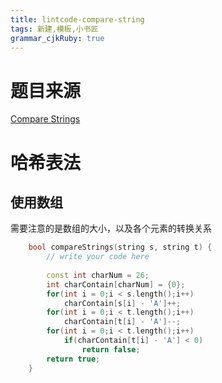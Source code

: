```yaml
---
title: lintcode-compare-string
tags: 新建,模板,小书匠
grammar_cjkRuby: true
---
```



# 题目来源 
[Compare Strings](http://www.lintcode.com/en/problem/compare-strings/#)
# 哈希表法
## 使用数组
需要注意的是数组的大小，以及各个元素的转换关系
```cpp
    bool compareStrings(string s, string t) {
        // write your code here
        
        const int charNum = 26;
        int charContain[charNum] = {0};
        for(int i = 0;i < s.length();i++)
            charContain[s[i] - 'A']++;
        for(int i = 0;i < t.length();i++)
            charContain[t[i] - 'A']--;
        for(int i = 0;i < t.length();i++)
            if(charContain[t[i] - 'A'] < 0)
                return false;
        return true;
    }
```